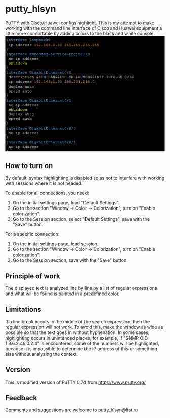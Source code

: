 # putty_hlsyn
PuTTY with Cisco/Huawei configs highlight.
This is my attempt to make working with the command line interface of Cisco and Huawei equipment a little more comfortable by adding colors to the black and white console.
![screenshot1](images/screenshot1.png)

## How to turn on
By default, syntax highlighting is disabled so as not to interfere with working with sessions where it is not needed.

To enable for all connections, you need:
1. On the initial settings page, load "Default Settings".
2. Go to the section "Window -> Color -> Colorization", turn on "Enable colorization".
3. Go to the Session section, select "Default Settings", save with the "Save" button.

For a specific connection:
1. On the initial settings page, load session.
2. Go to the section "Window -> Color -> Colorization", turn on "Enable colorization".
3. Go to the Session section, save with the "Save" button.

## Principle of work
The displayed text is analyzed line by line by a list of regular expressions and what will be found is painted in a predefined color.

## Limitations
If a line break occurs in the middle of the search expression, then the regular expression will not work.
To avoid this, make the window as wide as possible so that the text goes in without hyphenation.
In some cases, highlighting occurs in unintended places, for example, if "SNMP OID 1.3.6.2.46.0.2.4" is encountered, some of the numbers will be highlighted, because it is impossible to determine the IP address of this or something else without analyzing the context.

## Version
This is modified version of PuTTY 0.74 from https://www.putty.org/

## Feedback
Comments and suggestions are welcome to putty_hlsyn@list.ru
